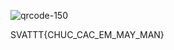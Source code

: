 ![qrcode-150](https://cloud.githubusercontent.com/assets/23373972/20171905/6418008e-a765-11e6-9346-0294c96bedc9.png)

SVATTT{CHUC_CAC_EM_MAY_MAN}
